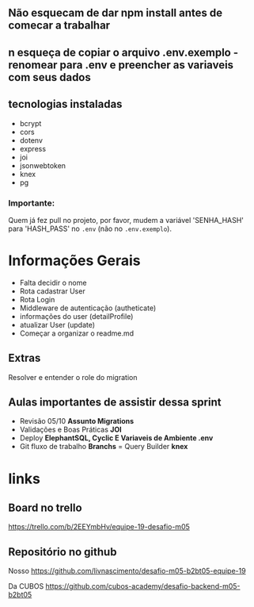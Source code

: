 ## Não esquecam de dar npm install antes de comecar a trabalhar

## n esqueça de copiar o arquivo .env.exemplo - renomear para .env e preencher as variaveis com seus dados

## tecnologias instaladas

- bcrypt
- cors
- dotenv
- express
- joi
- jsonwebtoken
- knex
- pg

### Importante:

Quem já fez pull no projeto, por favor, mudem a variável 'SENHA_HASH' para 'HASH_PASS' no `.env` (não no `.env.exemplo`).

# Informações Gerais

- Falta decidir o nome
- Rota cadastrar User
- Rota Login
- Middleware de autenticação (autheticate)
- informações do user (detailProfile)
- atualizar User (update)
- Começar a organizar o readme.md

## Extras

Resolver e entender o role do migration

## Aulas importantes de assistir dessa sprint

- Revisão 05/10 **Assunto Migrations**
- Validações e Boas Práticas **JOI**
- Deploy **ElephantSQL, Cyclic E Variaveis de Ambiente .env**
- Git fluxo de trabalho **Branchs**
  = Query Builder **knex**

# links

## Board no trello

https://trello.com/b/2EEYmbHv/equipe-19-desafio-m05

## Repositório no github

Nosso
https://github.com/livnascimento/desafio-m05-b2bt05-equipe-19

Da CUBOS
https://github.com/cubos-academy/desafio-backend-m05-b2bt05
